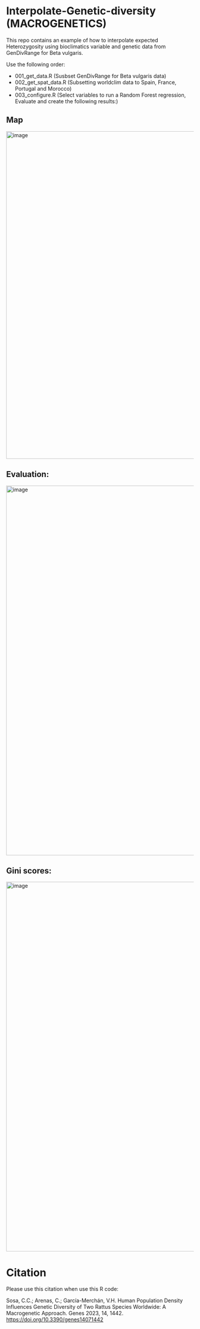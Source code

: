 # Interpolate-Genetic-diversity (MACROGENETICS)
This repo contains an example of how to interpolate expected Heterozygosity using bioclimatics variable and genetic data from GenDivRange for Beta vulgaris.



Use the following order:

- 001_get_data.R (Susbset GenDivRange for Beta vulgaris data)
- 002_get_spat_data.R (Subsetting worldclim data to Spain, France, Portugal and Morocco)
- 003_configure.R (Select variables to run a Random Forest regression, Evaluate and create the following results:)

## Map
<img width="1179" height="879" alt="image" src="https://github.com/user-attachments/assets/dd65f7f6-cf90-48fd-8267-a8ebbc7295e8" />

## Evaluation:
<img width="1920" height="992" alt="image" src="https://github.com/user-attachments/assets/6d99d56a-b6e4-4846-888e-b26a4283fe4b" />

## Gini scores:
<img width="1920" height="992" alt="image" src="https://github.com/user-attachments/assets/9af9e72a-5390-4e33-ab03-bd582dd6f4ef" />


# Citation
Please use this citation when use this R code:

Sosa, C.C.; Arenas, C.; García-Merchán, V.H. Human Population Density Influences Genetic Diversity of Two Rattus Species Worldwide: A Macrogenetic Approach. Genes 2023, 14, 1442. https://doi.org/10.3390/genes14071442

